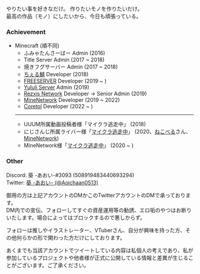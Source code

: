 やりたい事を好きなだけ。 作りたいモノを作りたいだけ。<br>
最高の作品（モノ）にしたいから、今日も頑張っている。

### Achievement

- Minecraft (順不同)
  - ふみゃたんさーばー Admin (2016)
  - Title Server Admin (2017 ~ 2018)
  - 焼きフグサーバー Admin (2017 ~ 2018)
  - [ちぇる鯖](https://www.mchel.net/) Developer (2018)
  - [FREESERVER](https://freeserver.pro/) Developer (2019 ~ )
  - [Yululi Server](https://yululiserver.jp) Admin (2019)
  - [Rezxis Network](https://www.rezxis.net/) Developer → Senior Admin (2019)
  - [MineNetwork](https://www.minenet.work) Developer (2019 ~ 2022)
  - [Coretol](https://matchatb.wixsite.com/coretol) Developer (2022 ~ )
  - ---
  - UUUM所属動画投稿者様「マイクラ逃走中」 (2018)
  - にじさんじ所属ライバー様「[マイクラ逃走中](https://twitter.com/Aoichaan0513/status/1324403654070206465)」 (2020、[ねこべる](https://twitter.com/NecoB_WComm)さん、[MineNetwork](https://twitter.com/MineNetwork_jp))
  - MineNetwork様「[マイクラ逃走中](https://twitter.com/NecoB_WComm/status/1327631154728501249)」 (2020 ~ )

### Other

Discord: 葵 -あおい-#3093 (508919483440693294)<br>
Twitter: [葵 -あおい- (@Aoichaan0513)](https://twitter.com/Aoichaan0513)

御用の方は上記アカウントのDMかこのTwitterアカウントのDMで承っております。<br>
DM内での宣伝、フォローしてすぐの資産運用等の勧誘、エロ垢のやつはお断りいたします。場合によってはブロックするので悪しからず。

フォローは推しやイラストレーター、VTuberさん、自分が興味を持った方、その他何らかの形で関わった方だけにしております。

あくまでも当該アカウントでツイートしている内容は私個人の考えであり、私が参加しているプロジェクトや他者様が正式に公開している情報と差異が生じることがございます。ご了承ください。

